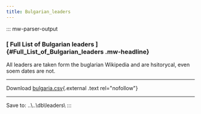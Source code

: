 ```yaml
---
title: Bulgarian_leaders
---
```

::: mw-parser-output
### [ Full List of Bulgarian leaders ]{#Full_List_of_Bulgarian_leaders .mw-headline}

All leaders are taken form the buglarian Wikipedia and are hsitorycal,
even soem dates are not.

------------------------------------------------------------------------

Download [bulgaria.csv](http://ifile.it/3jwcl6s){.external .text
rel="nofollow"}

------------------------------------------------------------------------

Save to: ..\\..\\db\\leaders\\
:::
